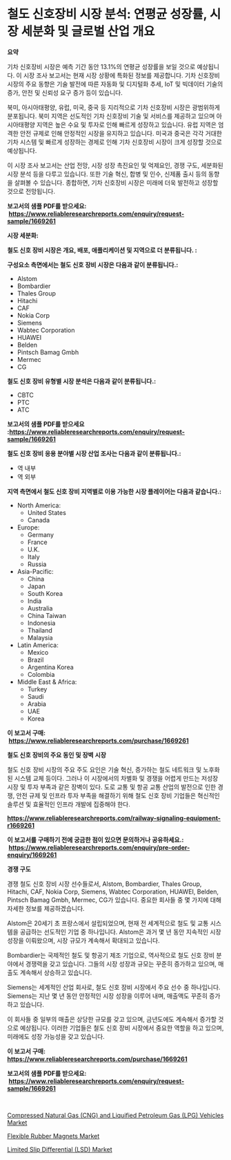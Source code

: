 <p><h1>철도 신호장비 시장 분석: 연평균 성장률, 시장 세분화 및 글로벌 산업 개요</h1></p><p><strong>요약</strong></p>
<p><p>기차 신호장비 시장은 예측 기간 동안 13.1%의 연평균 성장률을 보일 것으로 예상됩니다. 이 시장 조사 보고서는 현재 시장 상황에 특화된 정보를 제공합니다. 기차 신호장비 시장의 주요 동향은 기술 발전에 따른 자동화 및 디지털화 추세, IoT 및 빅데이터 기술의 증가, 안전 및 신뢰성 요구 증가 등이 있습니다.</p><p>북미, 아시아태평양, 유럽, 미국, 중국 등 지리적으로 기차 신호장비 시장은 광범위하게 분포됩니다. 북미 지역은 선도적인 기차 신호장비 기술 및 서비스를 제공하고 있으며 아시아태평양 지역은 높은 수요 및 투자로 인해 빠르게 성장하고 있습니다. 유럽 지역은 엄격한 안전 규제로 인해 안정적인 시장을 유지하고 있습니다. 미국과 중국은 각각 거대한 기차 시스템 및 빠르게 성장하는 경제로 인해 기차 신호장비 시장이 크게 성장할 것으로 예상됩니다.</p><p>이 시장 조사 보고서는 산업 전망, 시장 성장 촉진요인 및 억제요인, 경쟁 구도, 세분화된 시장 분석 등을 다루고 있습니다. 또한 기술 혁신, 합병 및 인수, 신제품 출시 등의 동향을 살펴볼 수 있습니다. 종합하면, 기차 신호장비 시장은 미래에 더욱 발전하고 성장할 것으로 전망됩니다.</p></p>
<p><strong>보고서의 샘플 PDF를 받으세요: &nbsp;<a href="https://www.reliableresearchreports.com/enquiry/request-sample/1669261">https://www.reliableresearchreports.com/enquiry/request-sample/1669261</a></strong></p>
<p><strong>시장 세분화:</strong></p>
<p><strong> 철도 신호 장비 시장은 개요, 배포, 애플리케이션 및 지역으로 더 분류됩니다. :</strong></p>
<p><strong>구성요소 측면에서는 철도 신호 장비 시장은 다음과 같이 분류됩니다.:</strong></p>
<p><ul><li>Alstom</li><li>Bombardier</li><li>Thales Group</li><li>Hitachi</li><li>CAF</li><li>Nokia Corp</li><li>Siemens</li><li>Wabtec Corporation</li><li>HUAWEI</li><li>Belden</li><li>Pintsch Bamag Gmbh</li><li>Mermec</li><li>CG</li></ul></p>
<p><strong> 철도 신호 장비 유형별 시장 분석은 다음과 같이 분류됩니다.:</strong></p>
<p><ul><li>CBTC</li><li>PTC</li><li>ATC</li></ul></p>
<p><strong>보고서의 샘플 PDF를 받으세요 :<a href="https://www.reliableresearchreports.com/enquiry/request-sample/1669261">https://www.reliableresearchreports.com/enquiry/request-sample/1669261</a></strong></p>
<p><strong> 철도 신호 장비 응용 분야별 시장 산업 조사는 다음과 같이 분류됩니다.:</strong></p>
<p><ul><li>역 내부</li><li>역 외부</li></ul></p>
<p><strong>지역 측면에서 철도 신호 장비 지역별로 이용 가능한 시장 플레이어는 다음과 같습니다.:</strong></p>
<p><ul>
    <li>
        North America:
        <ul>
            <li>United States</li>
            <li>Canada</li>
        </ul>
    </li>
    <li>
        Europe:
        <ul>
            <li>Germany</li>
            <li>France</li>
            <li>U.K.</li>
            <li>Italy</li>
            <li>Russia</li>
        </ul>
    </li>
    <li>
        Asia-Pacific:
        <ul>
            <li>China</li>
            <li>Japan</li>
            <li>South Korea</li>
            <li>India</li>
            <li>Australia</li>
            <li>China Taiwan</li>
            <li>Indonesia</li>
            <li>Thailand</li>
            <li>Malaysia</li>
        </ul>
    </li>
    <li>
        Latin America:
        <ul>
            <li>Mexico</li>
            <li>Brazil</li>
            <li>Argentina Korea</li>
            <li>Colombia</li>
        </ul>
    </li>
    <li>
        Middle East & Africa:
        <ul>
            <li>Turkey</li>
            <li>Saudi</li>
            <li>Arabia</li>
            <li>UAE</li>
            <li>Korea</li>
        </ul>
    </li>
    </ul></p>
<p><strong>이 보고서 구매: &nbsp;<a href="https://www.reliableresearchreports.com/purchase/1669261">https://www.reliableresearchreports.com/purchase/1669261</a></strong></p>
<p><strong>철도 신호 장비의 주요 동인 및 장벽 시장</strong></p>
<p><p>철도 신호 장비 시장의 주요 주도 요인은 기술 혁신, 증가하는 철도 네트워크 및 노후화된 시스템 교체 등이다. 그러나 이 시장에서의 차별화 및 경쟁을 어렵게 만드는 저성장 시장 및 투자 부족과 같은 장벽이 있다. 도로 교통 및 항공 교통 산업의 발전으로 인한 경쟁, 안전 규제 및 인프라 투자 부족을 해결하기 위해 철도 신호 장비 기업들은 혁신적인 솔루션 및 효율적인 인프라 개발에 집중해야 한다.</p></p>
<p><strong><a href="https://www.reliableresearchreports.com/railway-signaling-equipment-r1669261">https://www.reliableresearchreports.com/railway-signaling-equipment-r1669261</a></strong></p>
<p><strong>이 보고서를 구매하기 전에 궁금한 점이 있으면 문의하거나 공유하세요.: &nbsp;<a href="https://www.reliableresearchreports.com/enquiry/pre-order-enquiry/1669261">https://www.reliableresearchreports.com/enquiry/pre-order-enquiry/1669261</a></strong></p>
<p><strong>경쟁 구도</strong></p>
<p><p>경쟁 철도 신호 장비 시장 선수들로서, Alstom, Bombardier, Thales Group, Hitachi, CAF, Nokia Corp, Siemens, Wabtec Corporation, HUAWEI, Belden, Pintsch Bamag Gmbh, Mermec, CG가 있습니다. 중요한 회사들 중 몇 가지에 대해 자세한 정보를 제공하겠습니다.</p><p>Alstom은 20세기 초 프랑스에서 설립되었으며, 현재 전 세계적으로 철도 및 교통 시스템을 공급하는 선도적인 기업 중 하나입니다. Alstom은 과거 몇 년 동안 지속적인 시장 성장을 이뤄왔으며, 시장 규모가 계속해서 확대되고 있습니다.</p><p>Bombardier는 국제적인 철도 및 항공기 제조 기업으로, 역사적으로 철도 신호 장비 분야에서 경쟁력을 갖고 있습니다. 그들의 시장 성장과 규모는 꾸준히 증가하고 있으며, 매출도 계속해서 상승하고 있습니다.</p><p>Siemens는 세계적인 산업 회사로, 철도 신호 장비 시장에서 주요 선수 중 하나입니다. Siemens는 지난 몇 년 동안 안정적인 시장 성장을 이루어 내며, 매출액도 꾸준히 증가하고 있습니다.</p><p>이 회사들 중 일부의 매출은 상당한 규모를 갖고 있으며, 금년도에도 계속해서 증가할 것으로 예상됩니다. 이러한 기업들은 철도 신호 장비 시장에서 중요한 역할을 하고 있으며, 미래에도 성장 가능성을 갖고 있습니다.</p></p>
<p><strong>이 보고서 구매: &nbsp; <a href="https://www.reliableresearchreports.com/purchase/1669261">https://www.reliableresearchreports.com/purchase/1669261</a></strong></p>
<p><strong>보고서의 샘플 PDF를 받으세요: &nbsp;<a href="https://www.reliableresearchreports.com/enquiry/request-sample/1669261">https://www.reliableresearchreports.com/enquiry/request-sample/1669261</a></strong><strong></strong></p>
<p>&nbsp;</p>
<p><p><a href="https://issuu.com/reportprime-2/docs/compressed-natural-gas-cng-and-liquified-petroleum">Compressed Natural Gas (CNG) and Liquified Petroleum Gas (LPG) Vehicles Market</a></p><p><a href="https://shimmer-gardenia-37a.notion.site/Flexible-Rubber-Magnets-Market-Size-Share-Trends-Analysis-Report-By-Material-By-Type-By-End-use-3a0b6fe26a7840b19b70aec1f1fbf1c7">Flexible Rubber Magnets Market</a></p><p><a href="https://issuu.com/reportprime-2/docs/limited-slip-differential-lsd-market-size-2030.ppt">Limited Slip Differential (LSD) Market</a></p></p>